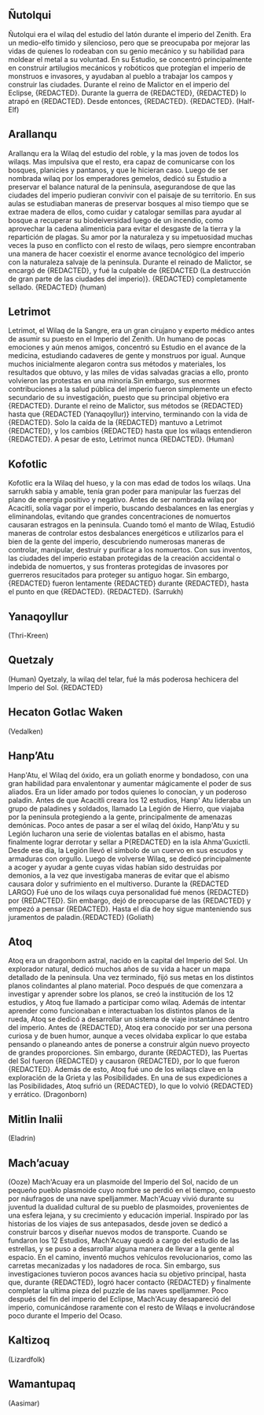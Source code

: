 ## Ñutolqui
Ñutolqui era el wilaq del estudio del latón durante el imperio del Zenith. Era un medio-elfo timido y silencioso, pero que se preocupaba por mejorar las vidas de quienes lo rodeaban con su genio mecánico y su habilidad para moldear el metal a su voluntad. En su Estudio, se concentró principalmente en construir artilugios mecánicos y robóticos que protegían el imperio de monstruos e invasores, y ayudaban al pueblo a trabajar los campos y construir las ciudades. Durante el reino de Malictor en el imperio del Eclipse, {REDACTED}. Durante la guerra de {REDACTED}, {REDACTED} lo atrapó en {REDACTED}. Desde entonces, {REDACTED}. {REDACTED}.
(Half-Elf)

## Arallanqu
Arallanqu era la Wilaq del estudio del roble, y la mas joven de todos los wilaqs. Mas impulsiva que el resto, era capaz de comunicarse con los bosques, planicies y pantanos, y que le hicieran caso. Luego de ser nombrada wilaq por los emperadores gemelos, dedicó su Estudio a preservar el balance natural de la peninsula, asegurandose de que las ciudades del imperio pudieran convivir con el paisaje de su territorio. En sus aulas se estudiaban maneras de preservar bosques al miso tiempo que se extrae madera de ellos, como cuidar y catalogar semillas para ayudar al bosque a recuperar su biodeiversidad luego de un incendio, como aprovechar la cadena alimenticia para evitar el desgaste de la tierra y la repartición de plagas. Su amor por la naturaleza y su impetuosidad muchas veces la puso en conflicto con el resto de wilaqs, pero siempre encontraban una manera de hacer coexistir el enorme avance tecnológico del imperio con la naturaleza salvaje de la peninsula. Durante el reinado de Malictor, se encargó de {REDACTED}, y fué la culpable de {REDACTED (La destrucción de gran parte de las ciudades del imperio)}. {REDACTED} completamente sellado. {REDACTED}
(human)

## Letrimot
Letrimot, el Wilaq de la Sangre, era un gran cirujano y experto médico antes de asumir su puesto en el Imperio del Zenith. Un humano de pocas emociones y aún menos amigos, concentró su Estudio en el avance de la medicina, estudiando cadaveres de gente y monstruos por igual. Aunque muchos inicialmente alegaron contra sus métodos y materiales, los resultados que obtuvo, y las miles de vidas salvadas gracias a ello, pronto volvieron las protestas en una minoría.Sin embargo, sus enormes contribuciones a la salud pública del imperio fueron simplemente un efecto secundario de su investigación, puesto que su principal objetivo era {REDACTED}. Durante el reino de Malictor, sus métodos se {REDACTED} hasta que {REDACTED (Yanaqoyllur)} intervino, terminando con la vida de {REDACTED}.  Solo la caída de la {REDACTED} mantuvo a Letrimot {REDACTED}, y los cambios {REDACTED} hasta que los wilaqs entendieron {REDACTED}.
A pesar de esto, Letrimot nunca {REDACTED}.
(Human)


## Kofotlic
Kofotlic era la Wilaq del hueso, y la con mas edad de todos los wilaqs. Una sarrukh sabia y amable, tenía gran poder para manipular las fuerzas del plano de energía positivo y negativo. Antes de ser nombrada wilaq por Acacitli, solía vagar por el imperio, buscando desbalances en las energías y eliminandolas, evitando que grandes concentraciones de nomuertos causaran estragos en la peninsula. Cuando tomó el manto de Wilaq, Estudió maneras de controlar estos desbalances energéticos e utilizarlos para el bien de la gente del imperio, descubriendo numerosas maneras de controlar, manipular, destruir y purificar a los nomuertos. Con sus inventos, las ciudades del imperio estaban protegidas de la creación accidental o indebida de nomuertos, y sus fronteras protegidas de invasores por guerreros resucitados para proteger su antiguo hogar. Sin embargo, {REDACTED} fueron lentamente {REDACTED} durante {REDACTED}, hasta el punto en que {REDACTED}. {REDACTED}.
(Sarrukh)

## Yanaqoyllur
(Thri-Kreen)


## Quetzaly
(Human)
Qyetzaly, la wilaq del telar, fué la más poderosa hechicera del Imperio del Sol. {REDACTED}


## Hecaton Gotlac Waken
(Vedalken)


## Hanp’Atu
Hanp'Atu, el Wilaq del óxido, era un goliath enorme y bondadoso, con una gran habilidad para envalentonar y aumentar mágicamente el poder de sus aliados. Era un líder amado por todos quienes lo conocían, y un poderoso paladin. 
Antes de que Acacitli creara los 12 estudios, Hanp' Atu lideraba un grupo de paladines y soldados, llamado La Legión de Hierro, que viajaba por la peninsula protegiendo a la gente, principalmente de amenazas demónicas.
Poco antes de pasar a ser el wilaq del óxido, Hanp'Atu y su Legión lucharon una serie de violentas batallas en el abismo, hasta finalmente lograr derrotar y sellar a P{REDACTED} en la isla Ahma'Guxictli. Desde ese día, la Legión llevó el símbolo de un cuervo en sus escudos y armaduras con orgullo.
Luego de volverse Wilaq, se dedicó principalmente a acoger y ayudar a gente cuyas vidas habían sido destruidas por demonios, a la vez que investigaba maneras de evitar que el abismo causara dolor y sufrimiento en el multiverso.
Durante la {REDACTED LARGO}
Fué uno de los wilaqs cuya personalidad fué menos {REDACTED} por {REDACTED}. Sin embargo, dejó de preocuparse de las {REDACTED} y empezó a pensar {REDACTED}.
Hasta el día de hoy sigue manteniendo sus juramentos de paladin.{REDACTED}
(Goliath)

## Atoq
Atoq era un dragonborn astral, nacido en la capital del Imperio del Sol. Un explorador natural, dedicó muchos años de su vida a hacer un mapa detallado de la peninsula. Una vez terminado, fijó sus metas en los distintos planos colindantes al plano material. Poco después de que comenzara a investigar y aprender sobre los planos, se creó la institución de los 12 estudios, y Atoq fue llamado a participar como wilaq. Además de intentar aprender como funcionaban e interactuaban los distintos planos de la rueda, Atoq se dedicó a desarrollar un sistema de viaje instantáneo dentro del imperio. Antes de {REDACTED}, Atoq era conocido por ser una persona curiosa y de buen humor, aunque a veces olvidaba explicar lo que estaba pensando o planeando antes de ponerse a construir algún nuevo proyecto de grandes proporciones. Sin embargo, durante {REDACTED}, las Puertas del Sol fueron {REDACTED} y causaron {REDACTED}, por lo que fueron {REDACTED}. Además de esto, Atoq fué uno de los wilaqs clave en la exploración de la Grieta y las Posibilidades. En una de sus expediciones a las Posibilidades, Atoq sufrió un {REDACTED}, lo que lo volvió {REDACTED} y errático.
(Dragonborn)

## Mitlin Inalii
(Eladrin)

## Mach’acuay
(Ooze)
Mach'Acuay era un plasmoide del Imperio del Sol, nacido de un pequeño pueblo plasmoide cuyo nombre se perdió en el tiempo, compuesto por náufragos de una nave spelljammer. Mach'Acuay vivió durante su juventud la dualidad cultural de su pueblo de plasmoides, provenientes de una esfera lejana, y su crecimiento y educación imperial. Inspirado por las historias de los viajes de sus antepasados, desde joven se dedicó a construir barcos y diseñar nuevos modos de transporte. Cuando se fundaron los 12 Estudios, Mach'Acuay quedó a cargo del estudio de las estrellas, y se puso a desarrollar alguna manera de llevar a la gente al espacio. En el camino, inventó muchos vehículos revolucionarios, como las carretas mecanizadas y los nadadores de roca. Sin embargo, sus investigaciones tuvieron pocos avances hacia su objetivo principal, hasta que, durante {REDACTED}, logró hacer contacto {REDACTED} y finalmente completar la ultima pieza del puzzle de las naves spelljammer. 
Poco después del fin del imperio del Eclipse, Mach'Acuay desapareció del imperio, comunicándose raramente con el resto de Wilaqs e involucrándose poco durante el Imperio del Ocaso.

## Kaltizoq
(Lizardfolk)

## Wamantupaq
(Aasimar)